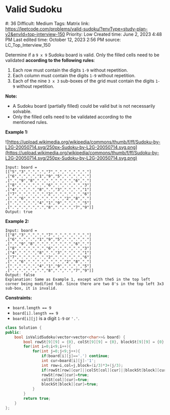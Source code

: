 # Valid Sudoku

#: 36
Difficult: Medium
Tags: Matrix
link: https://leetcode.com/problems/valid-sudoku/?envType=study-plan-v2&envId=top-interview-150
Priority: Low
Created time: June 2, 2023 4:48 PM
Last edited time: October 12, 2023 2:56 PM
source: LC_Top_Interview_150

Determine if a `9 x 9` Sudoku board is valid. Only the filled cells need to be validated **according to the following rules**:

1. Each row must contain the digits `1-9` without repetition.
2. Each column must contain the digits `1-9` without repetition.
3. Each of the nine `3 x 3` sub-boxes of the grid must contain the digits `1-9` without repetition.

**Note:**

- A Sudoku board (partially filled) could be valid but is not necessarily solvable.
- Only the filled cells need to be validated according to the mentioned rules.

**Example 1:**

![https://upload.wikimedia.org/wikipedia/commons/thumb/f/ff/Sudoku-by-L2G-20050714.svg/250px-Sudoku-by-L2G-20050714.svg.png](https://upload.wikimedia.org/wikipedia/commons/thumb/f/ff/Sudoku-by-L2G-20050714.svg/250px-Sudoku-by-L2G-20050714.svg.png)

```
Input: board =
[["5","3",".",".","7",".",".",".","."]
,["6",".",".","1","9","5",".",".","."]
,[".","9","8",".",".",".",".","6","."]
,["8",".",".",".","6",".",".",".","3"]
,["4",".",".","8",".","3",".",".","1"]
,["7",".",".",".","2",".",".",".","6"]
,[".","6",".",".",".",".","2","8","."]
,[".",".",".","4","1","9",".",".","5"]
,[".",".",".",".","8",".",".","7","9"]]
Output: true

```

**Example 2:**

```
Input: board =
[["8","3",".",".","7",".",".",".","."]
,["6",".",".","1","9","5",".",".","."]
,[".","9","8",".",".",".",".","6","."]
,["8",".",".",".","6",".",".",".","3"]
,["4",".",".","8",".","3",".",".","1"]
,["7",".",".",".","2",".",".",".","6"]
,[".","6",".",".",".",".","2","8","."]
,[".",".",".","4","1","9",".",".","5"]
,[".",".",".",".","8",".",".","7","9"]]
Output: false
Explanation: Same as Example 1, except with the5 in the top left corner being modified to8. Since there are two 8's in the top left 3x3 sub-box, it is invalid.

```

**Constraints:**

- `board.length == 9`
- `board[i].length == 9`
- `board[i][j]` is a digit `1-9` or `'.'`.

```cpp
class Solution {
public:
    bool isValidSudoku(vector<vector<char>>& board) {
        bool rowSt[9][9] = {0}, colSt[9][9] = {0}, blockSt[9][9] = {0};
        for(int i=0;i<9;i++){
            for(int j=0;j<9;j++){
                if(board[i][j]=='.') continue;
                int cur=board[i][j]-'1';
                int row=i,col=j,block=(i/3)*3+(j/3);
                if(rowSt[row][cur]||colSt[col][cur]||blockSt[block][cur]) return false;
                rowSt[row][cur]=true;
                colSt[col][cur]=true;
                blockSt[block][cur]=true;
            }
        }
        return true;
    }
};
```